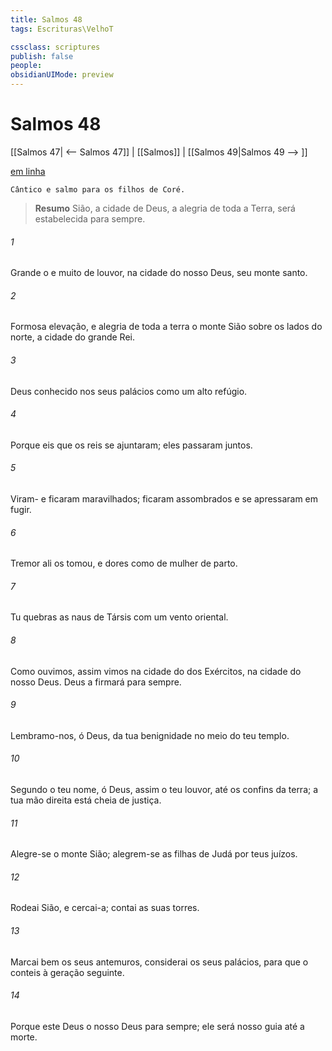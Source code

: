 ```yaml
---
title: Salmos 48
tags: Escrituras\VelhoT

cssclass: scriptures
publish: false
people:
obsidianUIMode: preview
---
```


# Salmos 48
[[Salmos 47| <-- Salmos 47]] | [[Salmos]] | [[Salmos 49|Salmos 49 --> ]]

[em linha](https://churchofjesuschrist.org/study/scriptures/ot/ps/48?lang=por)

```
Cântico e salmo para os filhos de Coré.
```

> __Resumo__
Sião, a cidade de Deus, a alegria de toda a Terra, será estabelecida para sempre.

###### 1 
Grande  o  e muito  de louvor, na cidade do nosso Deus,  seu monte santo.

###### 2 
Formosa elevação, e alegria de toda a terra  o monte Sião sobre os lados do norte, a cidade do grande Rei.

###### 3 
Deus  conhecido nos seus palácios como um alto refúgio.

###### 4 
Porque eis que os reis se ajuntaram; eles passaram juntos.

###### 5 
Viram- e ficaram maravilhados; ficaram assombrados e se apressaram em fugir.

###### 6 
Tremor ali os tomou, e dores como de mulher de parto.

###### 7 
Tu quebras as naus de Társis com um vento oriental.

###### 8 
Como  ouvimos, assim  vimos na cidade do  dos Exércitos, na cidade do nosso Deus. Deus a firmará para sempre. 

###### 9 
Lembramo-nos, ó Deus, da tua benignidade no meio do teu templo.

###### 10 
Segundo  o teu nome, ó Deus, assim  o teu louvor, até os confins da terra; a tua mão direita está cheia de justiça.

###### 11 
Alegre-se o monte Sião; alegrem-se as filhas de Judá por  teus juízos.

###### 12 
Rodeai Sião, e cercai-a; contai as suas torres.

###### 13 
Marcai bem os seus antemuros, considerai os seus palácios, para que o conteis à geração seguinte.

###### 14 
Porque este Deus  o nosso Deus para sempre; ele será nosso guia até a morte.

